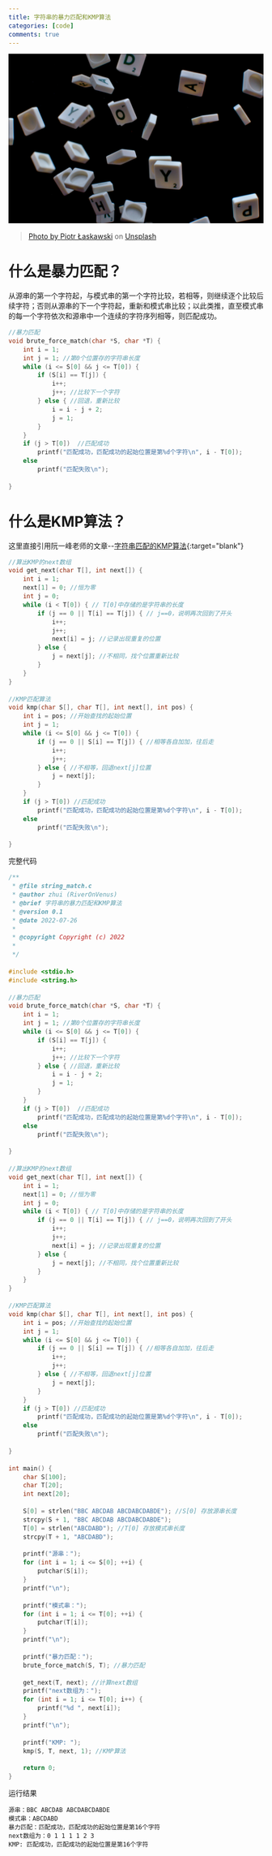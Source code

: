 ```yaml
---
title: 字符串的暴力匹配和KMP算法
categories: [code]
comments: true
---
```


<a data-fancybox="gallery" href="../assets/img/post/brute-force-string-match-and-KMP-algorithm/piotr-laskawski-gL7oJLJOb_I-unsplash.jpg"><img src="../assets/img/post/brute-force-string-match-and-KMP-algorithm/piotr-laskawski-gL7oJLJOb_I-unsplash.jpg">

> Photo by <a href="https://unsplash.com/@tot87?utm_source=unsplash&utm_medium=referral&utm_content=creditCopyText" target="_blank">Piotr Łaskawski</a> on <a href="https://unsplash.com/?utm_source=unsplash&utm_medium=referral&utm_content=creditCopyText" target="_blank">Unsplash</a>

# 什么是暴力匹配？

从源串的第一个字符起，与模式串的第一个字符比较，若相等，则继续逐个比较后续字符；否则从源串的下一个字符起，重新和模式串比较；以此类推，直至模式串的每一个字符依次和源串中一个连续的字符序列相等，则匹配成功。

```c
//暴力匹配
void brute_force_match(char *S, char *T) {
    int i = 1;
    int j = 1; //第0个位置存的字符串长度
    while (i <= S[0] && j <= T[0]) {
        if (S[i] == T[j]) {
            i++;
            j++; //比较下一个字符
        } else { //回退，重新比较
            i = i - j + 2;
            j = 1;
        }
    }
    if (j > T[0])  //匹配成功
        printf("匹配成功，匹配成功的起始位置是第%d个字符\n", i - T[0]);
    else
        printf("匹配失败\n");

}
```

# 什么是KMP算法？

这里直接引用阮一峰老师的文章--[字符串匹配的KMP算法](https://www.ruanyifeng.com/blog/2013/05/Knuth%E2%80%93Morris%E2%80%93Pratt_algorithm.html){:target="blank"}

```c
//算出KMP的next数组
void get_next(char T[], int next[]) {
    int i = 1;
    next[1] = 0; //恒为零
    int j = 0;
    while (i < T[0]) { // T[0]中存储的是字符串的长度
        if (j == 0 || T[i] == T[j]) { // j==0，说明再次回到了开头
            i++;
            j++;
            next[i] = j; //记录出现重复的位置
        } else {
            j = next[j]; //不相同，找个位置重新比较
        }
    }
}

//KMP匹配算法
void kmp(char S[], char T[], int next[], int pos) {
    int i = pos; //开始查找的起始位置
    int j = 1;
    while (i <= S[0] && j <= T[0]) {
        if (j == 0 || S[i] == T[j]) { //相等各自加加，往后走
            i++;
            j++;
        } else { //不相等，回退next[j]位置
            j = next[j];
        }
    }
    if (j > T[0]) //匹配成功
        printf("匹配成功，匹配成功的起始位置是第%d个字符\n", i - T[0]);
    else
        printf("匹配失败\n");

}
```

 完整代码

```c
/**
 * @file string_match.c
 * @author zhui (RiverOnVenus)
 * @brief 字符串的暴力匹配和KMP算法
 * @version 0.1
 * @date 2022-07-26
 *
 * @copyright Copyright (c) 2022
 *
 */

#include <stdio.h>
#include <string.h>

//暴力匹配
void brute_force_match(char *S, char *T) {
    int i = 1;
    int j = 1; //第0个位置存的字符串长度
    while (i <= S[0] && j <= T[0]) {
        if (S[i] == T[j]) {
            i++;
            j++; //比较下一个字符
        } else { //回退，重新比较
            i = i - j + 2;
            j = 1;
        }
    }
    if (j > T[0])  //匹配成功
        printf("匹配成功，匹配成功的起始位置是第%d个字符\n", i - T[0]);
    else
        printf("匹配失败\n");

}

//算出KMP的next数组
void get_next(char T[], int next[]) {
    int i = 1;
    next[1] = 0; //恒为零
    int j = 0;
    while (i < T[0]) { // T[0]中存储的是字符串的长度
        if (j == 0 || T[i] == T[j]) { // j==0，说明再次回到了开头
            i++;
            j++;
            next[i] = j; //记录出现重复的位置
        } else {
            j = next[j]; //不相同，找个位置重新比较
        }
    }
}

//KMP匹配算法
void kmp(char S[], char T[], int next[], int pos) {
    int i = pos; //开始查找的起始位置
    int j = 1;
    while (i <= S[0] && j <= T[0]) {
        if (j == 0 || S[i] == T[j]) { //相等各自加加，往后走
            i++;
            j++;
        } else { //不相等，回退next[j]位置
            j = next[j];
        }
    }
    if (j > T[0]) //匹配成功
        printf("匹配成功，匹配成功的起始位置是第%d个字符\n", i - T[0]);
    else
        printf("匹配失败\n");

}

int main() {
    char S[100];
    char T[20];
    int next[20];

    S[0] = strlen("BBC ABCDAB ABCDABCDABDE"); //S[0] 存放源串长度
    strcpy(S + 1, "BBC ABCDAB ABCDABCDABDE");
    T[0] = strlen("ABCDABD"); //T[0] 存放模式串长度
    strcpy(T + 1, "ABCDABD");

    printf("源串：");
    for (int i = 1; i <= S[0]; ++i) {
        putchar(S[i]);
    }
    printf("\n");

    printf("模式串：");
    for (int i = 1; i <= T[0]; ++i) {
        putchar(T[i]);
    }
    printf("\n");

    printf("暴力匹配：");
    brute_force_match(S, T); //暴力匹配

    get_next(T, next); //计算next数组
    printf("next数组为：");
    for (int i = 1; i <= T[0]; i++) {
        printf("%d ", next[i]);
    }
    printf("\n");

    printf("KMP: ");
    kmp(S, T, next, 1); //KMP算法

    return 0;
}

```

运行结果

```
源串：BBC ABCDAB ABCDABCDABDE
模式串：ABCDABD
暴力匹配：匹配成功，匹配成功的起始位置是第16个字符
next数组为：0 1 1 1 1 2 3 
KMP: 匹配成功，匹配成功的起始位置是第16个字符
```

